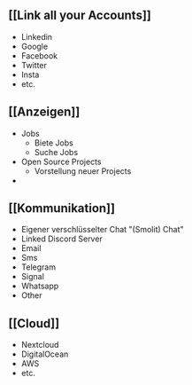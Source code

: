 ## [[Link all your Accounts]]
- Linkedin
- Google
- Facebook
- Twitter
- Insta
- etc.
## [[Anzeigen]]
- Jobs
	- Biete Jobs
	- Suche Jobs
- Open Source Projects
	- Vorstellung neuer Projects
- 
## [[Kommunikation]]
- Eigener verschlüsselter Chat "(Smolit) Chat"
- Linked Discord Server
- Email
- Sms
- Telegram
- Signal
- Whatsapp
- Other

## [[Cloud]]
- Nextcloud
- DigitalOcean
- AWS
- etc.







